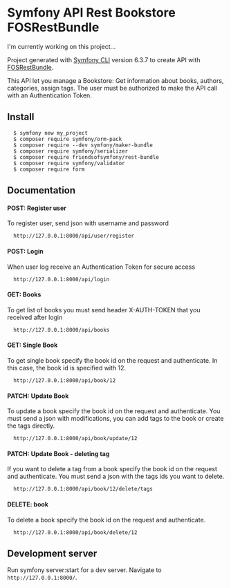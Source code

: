 # Symfony API Rest Bookstore  FOSRestBundle

I'm currently working on this project... 

Project generated with [Symfony CLI](https://symfony.com/download) version 6.3.7 to create API with [FOSRestBundle](https://github.com/FriendsOfSymfony/FOSRestBundle).

This API let you manage a Bookstore: Get information about books, authors, categories, assign tags. The user must be authorized to make the API call with an Authentication Token.

## Install

```
  $ symfony new my_project
  $ composer require symfony/orm-pack
  $ composer require --dev symfony/maker-bundle
  $ composer require symfony/serializer
  $ composer require friendsofsymfony/rest-bundle
  $ composer require symfony/validator
  $ composer require form
```
## Documentation

#### POST: Register user

To register user, send json with username and password
```
  http://127.0.0.1:8000/api/user/register
```
#### POST: Login

When user log receive an Authentication Token for secure access
```
  http://127.0.0.1:8000/api/login
```
#### GET: Books
To get list of books you must send header X-AUTH-TOKEN that you received after login
```
  http://127.0.0.1:8000/api/books
```
#### GET: Single Book
To get single book specify the book id on the request and authenticate. In this case, the book id is specified with 12.
```
  http://127.0.0.1:8000/api/book/12
```
#### PATCH: Update Book
To update a book specify the book id on the request and authenticate. You must send a json with modifications, you can add tags to the book or create the tags directly.
```
  http://127.0.0.1:8000/api/book/update/12
```
#### PATCH: Update Book - deleting tag 
If you want to delete a tag from a book specify the book id on the request and authenticate. You must send a json with the tags ids you want to delete.
```
  http://127.0.0.1:8000/api/book/12/delete/tags
```
#### DELETE: book
To delete a book specify the book id on the request and authenticate. 
```
  http://127.0.0.1:8000/api/book/delete/12
```

## Development server

Run symfony server:start for a dev server. Navigate to `http://127.0.0.1:8000/`.
